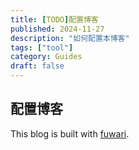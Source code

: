 ```yaml
---
title: [TODO]配置博客
published: 2024-11-27
description: "如何配置本博客"
tags: ["tool"]
category: Guides
draft: false
---
```


## 配置博客

This blog is built with [fuwari](https://github.com/saicaca/fuwari).

